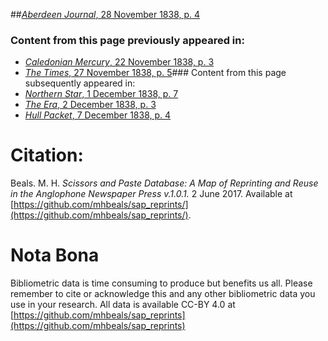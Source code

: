 ##[*Aberdeen Journal*, 28 November 1838, p. 4](https://mhbeals.github.io/sap_html/Aberdeen-Journal/Aberdeen-Journal-28-November-1838-p-4)

### Content from this page previously appeared in:
+ [*Caledonian Mercury*, 22 November 1838, p. 3](https://mhbeals.github.io/sap_html/Caledonian-Mercury/Caledonian-Mercury-22-November-1838-p-3)
+ [*The Times*, 27 November 1838, p. 5](https://mhbeals.github.io/sap_html/The-Times/The-Times-27-November-1838-p-5)### Content from this page subsequently appeared in:
+ [*Northern Star*, 1 December 1838, p. 7](https://mhbeals.github.io/sap_html/Northern-Star/Northern-Star-1-December-1838-p-7)
+ [*The Era*, 2 December 1838, p. 3](https://mhbeals.github.io/sap_html/The-Era/The-Era-2-December-1838-p-3)
+ [*Hull Packet*, 7 December 1838, p. 4](https://mhbeals.github.io/sap_html/Hull-Packet/Hull-Packet-7-December-1838-p-4)
                    
# Citation: 

Beals. M. H. *Scissors and Paste Database: A Map of Reprinting and Reuse in the Anglophone Newspaper Press v.1.0.1.* 2 June 2017. Available at [https://github.com/mhbeals/sap_reprints/](https://github.com/mhbeals/sap_reprints/). 
                    
# Nota Bona

Bibliometric data is time consuming to produce but benefits us all. Please remember to cite or acknowledge this and any other bibliometric data you use in your research. All data is available CC-BY 4.0 at [https://github.com/mhbeals/sap_reprints](https://github.com/mhbeals/sap_reprints)